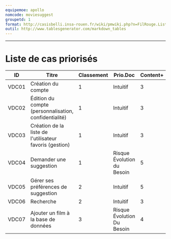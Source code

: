 ```yaml
---
equipemoe: apollo
nomcode: moviesuggest
groupetd: 1
format: http://casisbelli.insa-rouen.fr/wiki/pmwiki.php?n=FilRouge.ListeCasPriorisee
outil: http://www.tablesgenerator.com/markdown_tables
---
```

---
# Liste de cas priorisés

| ID    | Titre                        | Classement | Prio.Doc | Content+ | Content- | Antécédents | Format | Maquette |
|-------|------------------------------|------------|----------|----------|----------|-------------|--------|----------|
| VDC01 | Création du compte        | 1          | Intuitif    | 3        | 5        |    aucun    | COK    | 1        |
| VDC02 | Édition du compte (personnalisation, confidentialité) | 1          | Intuitif     | 3        | 5        | VDC01       | COK   | 1        |
| VDC03 | Création de la liste de l'utilisateur favoris (gestion) | 1          | Intuitif     | 3        | 5        | VDC02       | COK    | 1        |
| VDC04 | Demander une suggestion | 1           | Risque Évolution du Besoin         | 5        | 5        |  VDC03           |  COK| 1        |
| VDC05 | Gérer ses préférences de suggestion | 2          | Intuitif     | 5        | 5        | VDC03       | COK    | 1        |
| VDC06 | Recherche | 2          | Intuitif     | 3 | 4        | VDC02      | COK    | 1        |
| VDC07 | Ajouter un film à la base de données | 3          | Risque Évolution Du Besoin     |  4       | 5        | VDC02      | COK    | 1        |
